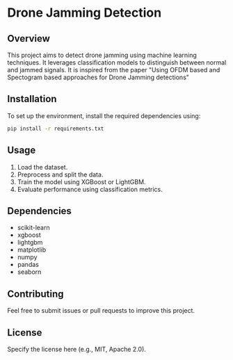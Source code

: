 # Drone Jamming Detection

## Overview
This project aims to detect drone jamming using machine learning techniques. It leverages classification models to distinguish between normal and jammed signals. It is inspired from the paper "Using OFDM based and Spectogram based approaches for Drone Jamming detections"


## Installation
To set up the environment, install the required dependencies using:
```bash
pip install -r requirements.txt
```

## Usage
1. Load the dataset.
2. Preprocess and split the data.
3. Train the model using XGBoost or LightGBM.
4. Evaluate performance using classification metrics.

## Dependencies
- scikit-learn
- xgboost
- lightgbm
- matplotlib
- numpy
- pandas
- seaborn

## Contributing
Feel free to submit issues or pull requests to improve this project.

## License
Specify the license here (e.g., MIT, Apache 2.0).

